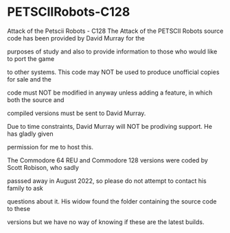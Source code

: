 # PETSCIIRobots-C128
Attack of the Petscii Robots - C128
The Attack of the PETSCII Robots source code has been provided by David Murray for the 

purposes of study and also to provide information to those who would like to port the game 

to other systems. This code may NOT be used to produce unofficial copies for sale and the 

code must NOT be modified in anyway unless adding a feature, in which both the source and 

compiled versions must be sent to David Murray. 

Due to time constraints, David Murray will NOT be prodiving support. He has gladly given 

permission for me to host this.

The Commodore 64 REU and Commodore 128 versions were coded by Scott Robison, who sadly 

passsed away in August 2022, so please do not attempt to contact his family to ask 

questions about it. His widow found the folder containing the source code to these 

versions but we have no way of knowing if these are the latest builds. 
